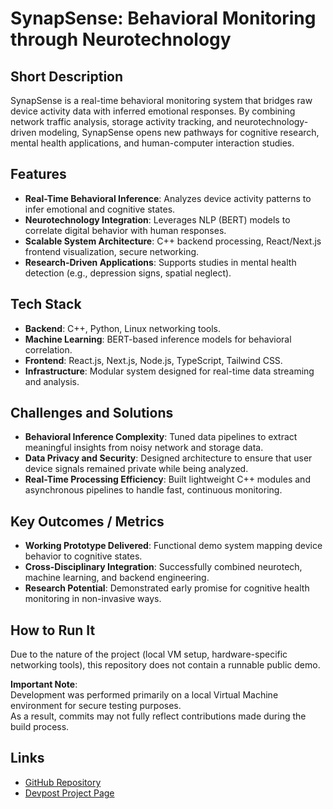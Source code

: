 # SynapSense: Behavioral Monitoring through Neurotechnology

## Short Description
SynapSense is a real-time behavioral monitoring system that bridges raw device activity data with inferred emotional responses. By combining network traffic analysis, storage activity tracking, and neurotechnology-driven modeling, SynapSense opens new pathways for cognitive research, mental health applications, and human-computer interaction studies.

## Features
- **Real-Time Behavioral Inference**: Analyzes device activity patterns to infer emotional and cognitive states.
- **Neurotechnology Integration**: Leverages NLP (BERT) models to correlate digital behavior with human responses.
- **Scalable System Architecture**: C++ backend processing, React/Next.js frontend visualization, secure networking.
- **Research-Driven Applications**: Supports studies in mental health detection (e.g., depression signs, spatial neglect).

## Tech Stack
- **Backend**: C++, Python, Linux networking tools.
- **Machine Learning**: BERT-based inference models for behavioral correlation.
- **Frontend**: React.js, Next.js, Node.js, TypeScript, Tailwind CSS.
- **Infrastructure**: Modular system designed for real-time data streaming and analysis.

## Challenges and Solutions
- **Behavioral Inference Complexity**: Tuned data pipelines to extract meaningful insights from noisy network and storage data.
- **Data Privacy and Security**: Designed architecture to ensure that user device signals remained private while being analyzed.
- **Real-Time Processing Efficiency**: Built lightweight C++ modules and asynchronous pipelines to handle fast, continuous monitoring.

## Key Outcomes / Metrics
- **Working Prototype Delivered**: Functional demo system mapping device behavior to cognitive states.
- **Cross-Disciplinary Integration**: Successfully combined neurotech, machine learning, and backend engineering.
- **Research Potential**: Demonstrated early promise for cognitive health monitoring in non-invasive ways.

## How to Run It
Due to the nature of the project (local VM setup, hardware-specific networking tools), this repository does not contain a runnable public demo.

**Important Note**:  
Development was performed primarily on a local Virtual Machine environment for secure testing purposes.  
As a result, commits may not fully reflect contributions made during the build process.

## Links
- [GitHub Repository](https://github.com/Binimal101/SynapSense)
- [Devpost Project Page](https://devpost.com/software/synapsense)
